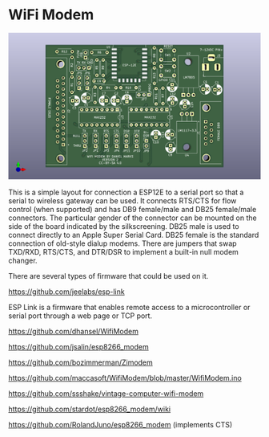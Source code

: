 # WiFi Modem

![WiFiModem](board/WiFiModem.png)

This is a simple layout for connection a ESP12E to a serial port so that a serial to wireless gateway can be used.  It connects RTS/CTS for flow control (when supported) and has DB9 female/male and DB25 female/male connectors.  The particular gender of the connector can be mounted on the side of the board indicated by the silkscreening.  DB25 male is used to connect directly to an Apple Super Serial Card.  DB25 female is the standard connection of old-style dialup modems.  There are jumpers that swap TXD/RXD, RTS/CTS, and DTR/DSR to implement a built-in null modem changer.

There are several types of firmware that could be used on it.

https://github.com/jeelabs/esp-link

ESP Link is a firmware that enables remote access to a microcontroller or serial port through a web page or TCP port.

https://github.com/dhansel/WifiModem

https://github.com/jsalin/esp8266_modem

https://github.com/bozimmerman/Zimodem

https://github.com/maccasoft/WifiModem/blob/master/WifiModem.ino

https://github.com/ssshake/vintage-computer-wifi-modem

https://github.com/stardot/esp8266_modem/wiki

https://github.com/RolandJuno/esp8266_modem    (implements CTS)

